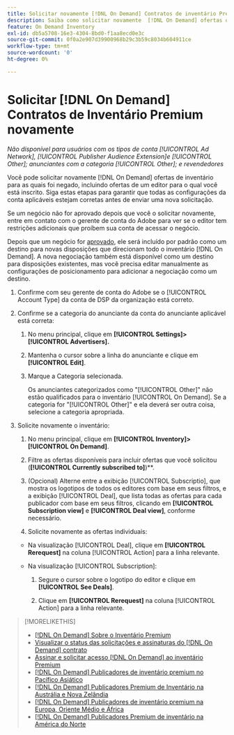 ```yaml
---
title: Solicitar novamente [!DNL On Demand] Contratos de inventário Premium
description: Saiba como solicitar novamente  [!DNL On Demand] ofertas que foram negadas anteriormente.
feature: On Demand Inventory
exl-id: db5a5708-16e3-4304-8bd0-f1aa8ecd0e3c
source-git-commit: 0f0a2e907d39900968b29c3b59c8034b604911ce
workflow-type: tm+mt
source-wordcount: '0'
ht-degree: 0%

---
```


# Solicitar [!DNL On Demand] Contratos de Inventário Premium novamente

*Não disponível para usuários com os tipos de conta  [!UICONTROL Ad Network],  [!UICONTROL Publisher Audience Extension]e  [!UICONTROL Other]; anunciantes com a categoria  [!UICONTROL Other]; e revendedores*

Você pode solicitar novamente [!DNL On Demand] ofertas de inventário para as quais foi negado, incluindo ofertas de um editor para o qual você está inscrito. Siga estas etapas para garantir que todas as configurações da conta aplicáveis estejam corretas antes de enviar uma nova solicitação.

Se um negócio não for aprovado depois que você o solicitar novamente, entre em contato com o gerente de conta do Adobe para ver se o editor tem restrições adicionais que proíbem sua conta de acessar o negócio.

Depois que um negócio for [aprovado](/help/dsp/inventory/on-demand-inventory-view-status.md), ele será incluído por padrão como um destino para novas disposições que direcionam todo o inventário [!DNL On Demand]. A nova negociação também está disponível como um destino para disposições existentes, mas você precisa editar manualmente as configurações de posicionamento para adicionar a negociação como um destino.

1. Confirme com seu gerente de conta do Adobe se o [!UICONTROL Account Type] da conta de DSP da organização está correto.

1. Confirme se a categoria do anunciante da conta do anunciante aplicável está correta:

   1. No menu principal, clique em **[!UICONTROL Settings]> [!UICONTROL Advertisers].**

   1. Mantenha o cursor sobre a linha do anunciante e clique em **[!UICONTROL Edit]**.

   1. Marque a Categoria selecionada.

      Os anunciantes categorizados como &quot;[!UICONTROL Other]&quot; não estão qualificados para o inventário [!UICONTROL On Demand]. Se a categoria for &quot;[!UICONTROL Other]&quot; e ela deverá ser outra coisa, selecione a categoria apropriada<!-- [category](/help/dsp/admin/advertiser-settings.md) -->.

1. Solicite novamente o inventário:

   1. No menu principal, clique em **[!UICONTROL Inventory]>[!UICONTROL On Demand]**.

   1. Filtre as ofertas disponíveis para incluir ofertas que você solicitou (**[!UICONTROL Currently subscribed to]**)**.

   1. (Opcional) Alterne entre a exibição [!UICONTROL Subscriptio], que mostra os logotipos de todos os editores com base em seus filtros, e a exibição [!UICONTROL Deal], que lista todas as ofertas para cada publicador com base em seus filtros, clicando em **[!UICONTROL Subscription view]** e **[!UICONTROL Deal view]**, conforme necessário.

   1. Solicite novamente as ofertas individuais:
   * Na visualização [!UICONTROL Deal], clique em **[!UICONTROL Rerequest]** na coluna [!UICONTROL Action] para a linha relevante.

   * Na visualização [!UICONTROL Subscription]:

      1. Segure o cursor sobre o logotipo do editor e clique em **[!UICONTROL See Deals]**.

      1. Clique em **[!UICONTROL Rerequest]** na coluna [!UICONTROL Action] para a linha relevante.


>[!MORELIKETHIS]
>
>* [ [!DNL On Demand] Sobre o Inventário Premium](on-demand-inventory-about.md)
>* [Visualizar o status das solicitações e assinaturas do  [!DNL On Demand] contrato](on-demand-inventory-view-status.md)
>* [Assinar e solicitar acesso  [!DNL On Demand] ao inventário Premium](on-demand-inventory-subscribe.md)
>* [[!DNL On Demand] Publicadores de inventário premium no Pacífico Asiático](on-demand-inventory-publishers-apac.md)
>* [[!DNL On Demand] Publicadores Premium de Inventário na Austrália e Nova Zelândia](on-demand-inventory-publishers-anz.md)
>* [[!DNL On Demand] Publicadores de inventário premium na Europa, Oriente Médio e África](on-demand-inventory-publishers-emea.md)
>* [[!DNL On Demand] Publicadores Premium de inventário na América do Norte](on-demand-inventory-publishers-na.md)

